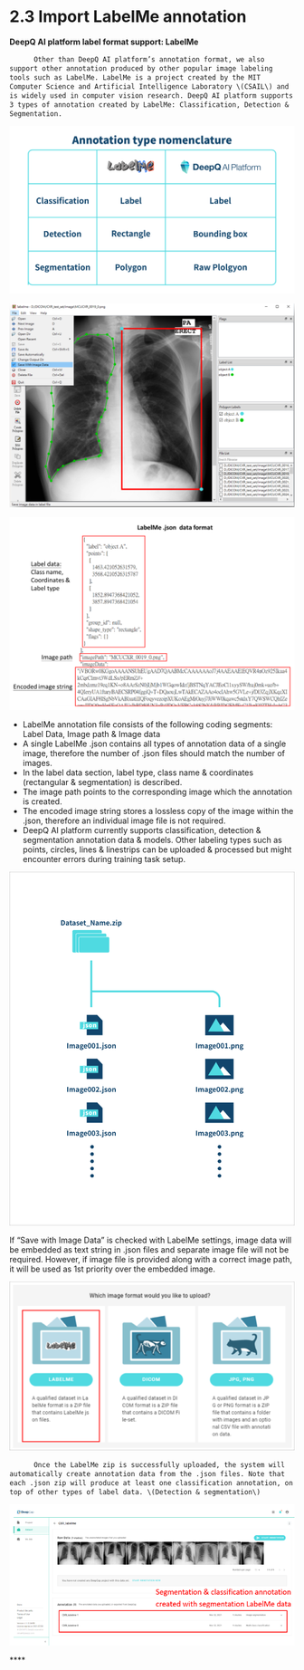 # 2.3 Import LabelMe annotation

**DeepQ AI platform label format support: LabelMe**

          Other than DeepQ AI platform’s annotation format, we also support other annotation produced by other popular image labeling tools such as LabelMe. LabelMe is a project created by the MIT Computer Science and Artificial Intelligence Laboratory \(CSAIL\) and is widely used in computer vision research. DeepQ AI platform supports 3 types of annotation created by LabelMe: Classification, Detection & Segmentation.

![](../.gitbook/assets/2-3-000001.png)

![](../.gitbook/assets/2-3-000002.png)

![](../.gitbook/assets/image%20%28171%29.png)

* LabelMe annotation file consists of the following coding segments: Label Data, Image path & Image data 
* A single LabelMe .json contains all types of annotation data of a single image, therefore the number of .json files should match the number of images. 
* In the label data section, label type, class name & coordinates \(rectangular & segmentation\) is described. 
* The image path points to the corresponding image which the annotation is created. 
* The encoded image string stores a lossless copy of the image within the .json, therefore an individual image file is not required. 
* DeepQ AI platform currently supports classification, detection & segmentation annotation data & models. Other labeling types such as points, circles, lines & linestrips can be uploaded & processed but might encounter errors during training task setup.

![](../.gitbook/assets/2-3-000004.png)

If “Save with Image Data” is checked with LabelMe settings, image data will be embedded as text string in .json files and separate image file will not be required. However, if image file is provided along with a correct image path, it will be used as 1st priority over the embedded image.

![](../.gitbook/assets/2-3-000005.png)


  
          Once the LabelMe zip is successfully uploaded, the system will automatically create annotation data from the .json files. Note that each .json zip will produce at least one classification annotation, on top of other types of label data. \(Detection & segmentation\)

![](../.gitbook/assets/image%20%28176%29.png)

\*\*\*\*



